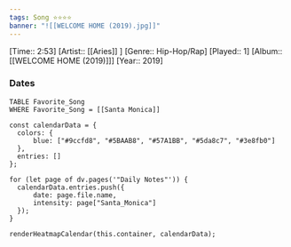 ```yaml
---
tags: Song ⭐⭐⭐⭐ 
banner: "![[WELCOME HOME (2019).jpg]]"
---
```

[Time:: 2:53]
[Artist:: [[Aries]] ]
[Genre:: Hip-Hop/Rap]
[Played:: 1]
[Album:: [[WELCOME HOME (2019)]]]
[Year:: 2019]
### Dates
````dataview
TABLE Favorite_Song
WHERE Favorite_Song = [[Santa Monica]]
````
  ```dataviewjs
const calendarData = { 
	colors: { 
		blue: ["#9ccfd8", "#5BAAB8", "#57A1BB", "#5da8c7", "#3e8fb0"] 
	}, 
	entries: [] 
}; 

for (let page of dv.pages('"Daily Notes"')) { 
	calendarData.entries.push({ 
		date: page.file.name, 
		intensity: page["Santa_Monica"]
	}); 
} 

renderHeatmapCalendar(this.container, calendarData);
```
